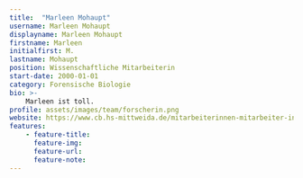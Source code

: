 ```yaml
---
title:  "Marleen Mohaupt"
username: Marleen Mohaupt
displayname: Marleen Mohaupt
firstname: Marleen
initialfirst: M.
lastname: Mohaupt
position: Wissenschaftliche Mitarbeiterin
start-date: 2000-01-01
category: Forensische Biologie
bio: >- 
    Marleen ist toll.   
profile: assets/images/team/forscherin.png
website: https://www.cb.hs-mittweida.de/mitarbeiterinnen-mitarbeiter-in-ihren-fachgruppen/mohaupt-marleen/
features:
    - feature-title: 
      feature-img: 
      feature-url: 
      feature-note: 
---
```

